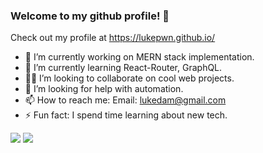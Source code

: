 ### Welcome to my github profile! :wave:

Check out my profile at https://lukepwn.github.io/

- :telescope: I’m currently working on MERN stack implementation.
- :seedling: I’m currently learning React-Router, GraphQL.
- 👯‍♂️ I’m looking to collaborate on cool web projects.
- :thinking: I’m looking for help with automation.
- :mailbox: How to reach me: Email: lukedam@gmail.com
- :zap: Fun fact: I spend time learning about new tech.

<img src="https://github-readme-stats.vercel.app/api?username=lukepwn&&show_icons=true&count_private=true&theme=radical">

<img src="https://github-readme-stats.vercel.app/api/top-langs/?username=lukepwn&layout=compact&theme=radical&langs_count=10">

